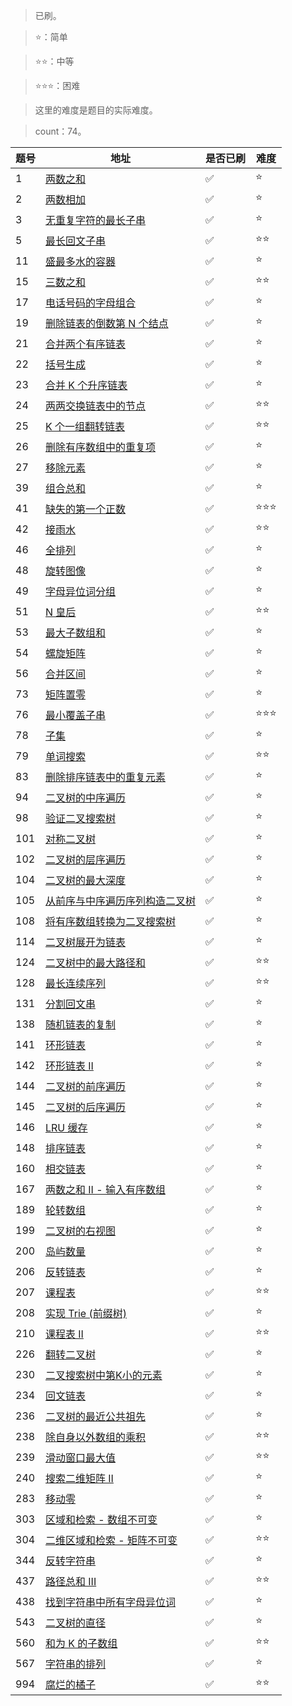 >已刷。

>⭐：简单

>⭐⭐：中等

>⭐⭐⭐：困难

>这里的难度是题目的实际难度。

>count：74。

| 题号 | 地址 | 是否已刷 | 难度 |
| --- | --- |--- |--- |
| 1 | [两数之和](https://leetcode.cn/problems/two-sum/description/) | ✅ | ⭐ |
| 2 | [两数相加](https://leetcode.cn/problems/add-two-numbers/description/?envType=study-plan-v2&envId=top-100-liked) | ✅ | ⭐ |
| 3 | [无重复字符的最长子串](https://leetcode.cn/problems/longest-substring-without-repeating-characters/description/) | ✅ | ⭐ |
| 5 | [最长回文子串](https://leetcode.cn/problems/longest-palindromic-substring/description/) | ✅ | ⭐⭐ |
| 11 | [盛最多水的容器](https://leetcode.cn/problems/container-with-most-water/description/?envType=study-plan-v2&envId=top-100-liked) | ✅ | ⭐ |
| 15 | [三数之和](https://leetcode.cn/problems/3sum/description/?envType=study-plan-v2&envId=top-100-liked) | ✅ | ⭐⭐ |
| 17 | [电话号码的字母组合](https://leetcode.cn/problems/letter-combinations-of-a-phone-number/description/?envType=study-plan-v2&envId=top-100-liked) | ✅ | ⭐ |
| 19 | [删除链表的倒数第 N 个结点](https://leetcode.cn/problems/remove-nth-node-from-end-of-list/description/?envType=study-plan-v2&envId=top-100-liked) | ✅ | ⭐ |
| 21 | [合并两个有序链表](https://leetcode.cn/problems/merge-two-sorted-lists/description/?envType=study-plan-v2&envId=top-100-liked) | ✅ | ⭐ |
| 22 | [括号生成](https://leetcode.cn/problems/generate-parentheses/description/?envType=study-plan-v2&envId=top-100-liked) | ✅ | ⭐ |
| 23 | [合并 K 个升序链表](https://leetcode.cn/problems/merge-k-sorted-lists/description/?envType=study-plan-v2&envId=top-100-liked) | ✅ | ⭐ |
| 24 | [两两交换链表中的节点](https://leetcode.cn/problems/swap-nodes-in-pairs/description/?envType=study-plan-v2&envId=top-100-liked) | ✅ | ⭐⭐ |
| 25 | [K 个一组翻转链表](https://leetcode.cn/problems/reverse-nodes-in-k-group/description/?envType=study-plan-v2&envId=top-100-liked) | ✅ | ⭐⭐ |
| 26 | [删除有序数组中的重复项](https://leetcode.cn/problems/remove-duplicates-from-sorted-array/description/) | ✅ | ⭐ |
| 27 | [移除元素](https://leetcode.cn/problems/remove-element/description/) | ✅ | ⭐ |
| 39 | [组合总和](https://leetcode.cn/problems/combination-sum/description/?envType=study-plan-v2&envId=top-100-liked) | ✅ | ⭐ |
| 41 | [缺失的第一个正数](https://leetcode.cn/problems/first-missing-positive/description/?envType=study-plan-v2&envId=top-100-liked) | ✅ | ⭐⭐⭐ |
| 42 | [接雨水](https://leetcode.cn/problems/trapping-rain-water/description/?envType=study-plan-v2&envId=top-100-liked) | ✅ | ⭐⭐ |
| 46 | [全排列](https://leetcode.cn/problems/permutations/description/?envType=study-plan-v2&envId=top-100-liked) | ✅ | ⭐ |
| 48 | [旋转图像](https://leetcode.cn/problems/rotate-image/description/?envType=study-plan-v2&envId=top-100-liked) | ✅ | ⭐ |
| 49 | [字母异位词分组](https://leetcode.cn/problems/group-anagrams/description/) | ✅ | ⭐ |
| 51 | [N 皇后](https://leetcode.cn/problems/n-queens/description/?envType=study-plan-v2&envId=top-100-liked) | ✅ | ⭐⭐ |
| 53 | [最大子数组和](https://leetcode.cn/problems/maximum-subarray/?envType=study-plan-v2&envId=top-100-liked) | ✅ | ⭐ |
| 54 | [螺旋矩阵](https://leetcode.cn/problems/spiral-matrix/description/?envType=study-plan-v2&envId=top-100-liked) | ✅ | ⭐ |
| 56 | [合并区间](https://leetcode.cn/problems/merge-intervals/description/?envType=study-plan-v2&envId=top-100-liked) | ✅ | ⭐ |
| 73 | [矩阵置零](https://leetcode.cn/problems/set-matrix-zeroes/description/?envType=study-plan-v2&envId=top-100-liked) | ✅ | ⭐ |
| 76 | [最小覆盖子串](https://leetcode.cn/problems/minimum-window-substring/description/) | ✅ | ⭐⭐⭐ |
| 78 | [子集](https://leetcode.cn/problems/subsets/description/?envType=study-plan-v2&envId=top-100-liked) | ✅ | ⭐ |
| 79 | [单词搜索](https://leetcode.cn/problems/word-search/description/?envType=study-plan-v2&envId=top-100-liked) | ✅ | ⭐⭐ |
| 83 | [删除排序链表中的重复元素](https://leetcode.cn/problems/remove-duplicates-from-sorted-list/description/) | ✅ | ⭐ |
| 94 | [二叉树的中序遍历](https://leetcode.cn/problems/binary-tree-inorder-traversal/description/) | ✅ | ⭐ |
| 98 | [验证二叉搜索树](https://leetcode.cn/problems/validate-binary-search-tree/description/?envType=study-plan-v2&envId=top-100-liked) | ✅ | ⭐ |
| 101 | [对称二叉树](https://leetcode.cn/problems/symmetric-tree/description/?envType=study-plan-v2&envId=top-100-liked) | ✅ | ⭐ |
| 102 | [二叉树的层序遍历](https://leetcode.cn/problems/binary-tree-level-order-traversal/description/) | ✅ | ⭐ |
| 104 | [二叉树的最大深度](https://leetcode.cn/problems/maximum-depth-of-binary-tree/description/?envType=study-plan-v2&envId=top-100-liked) | ✅ | ⭐ |
| 105 | [从前序与中序遍历序列构造二叉树](https://leetcode.cn/problems/construct-binary-tree-from-preorder-and-inorder-traversal/description/?envType=study-plan-v2&envId=top-100-liked) | ✅ | ⭐ |
| 108 | [将有序数组转换为二叉搜索树](https://leetcode.cn/problems/convert-sorted-array-to-binary-search-tree/description/?envType=study-plan-v2&envId=top-100-liked) | ✅ | ⭐ |
| 114 | [二叉树展开为链表](https://leetcode.cn/problems/flatten-binary-tree-to-linked-list/description/?envType=study-plan-v2&envId=top-100-liked) | ✅ | ⭐ |
| 124 | [二叉树中的最大路径和](https://leetcode.cn/problems/binary-tree-maximum-path-sum/description/?envType=study-plan-v2&envId=top-100-liked) | ✅ | ⭐⭐ |
| 128 | [最长连续序列](https://leetcode.cn/problems/longest-consecutive-sequence/description/) | ✅ | ⭐⭐ |
| 131 | [分割回文串](https://leetcode.cn/problems/palindrome-partitioning/description/?envType=study-plan-v2&envId=top-100-liked) | ✅ | ⭐ |
| 138 | [随机链表的复制](https://leetcode.cn/problems/copy-list-with-random-pointer/description/?envType=study-plan-v2&envId=top-100-liked) | ✅ | ⭐ |
| 141 | [环形链表](https://leetcode.cn/problems/linked-list-cycle/description/?envType=study-plan-v2&envId=top-100-liked) | ✅ | ⭐ |
| 142 | [环形链表 II](https://leetcode.cn/problems/linked-list-cycle-ii/description/?envType=study-plan-v2&envId=top-100-liked) | ✅ | ⭐ |
| 144 | [二叉树的前序遍历](https://leetcode.cn/problems/binary-tree-preorder-traversal/description/) | ✅ | ⭐ |
| 145 | [二叉树的后序遍历](https://leetcode.cn/problems/binary-tree-postorder-traversal/description/) | ✅ | ⭐ |
| 146 | [LRU 缓存](https://leetcode.cn/problems/lru-cache/description/?envType=study-plan-v2&envId=top-100-liked) | ✅ | ⭐ |
| 148 | [排序链表](https://leetcode.cn/problems/sort-list/description/?envType=study-plan-v2&envId=top-100-liked) | ✅ | ⭐ |
| 160 | [相交链表](https://leetcode.cn/problems/intersection-of-two-linked-lists/description/?envType=study-plan-v2&envId=top-100-liked) | ✅ | ⭐ |
| 167 | [两数之和 II - 输入有序数组](https://leetcode.cn/problems/two-sum-ii-input-array-is-sorted/description/) | ✅ | ⭐ |
| 189 | [轮转数组](https://leetcode.cn/problems/rotate-array/description/?envType=study-plan-v2&envId=top-100-liked) | ✅ | ⭐ |
| 199 | [二叉树的右视图](https://leetcode.cn/problems/binary-tree-right-side-view/description/?envType=study-plan-v2&envId=top-100-liked) | ✅ | ⭐ |
| 200 | [岛屿数量](https://leetcode.cn/problems/number-of-islands/description/?envType=study-plan-v2&envId=top-100-liked) | ✅ | ⭐ |
| 206 | [反转链表](https://leetcode.cn/problems/reverse-linked-list/description/?envType=study-plan-v2&envId=top-100-liked) | ✅ | ⭐ |
| 207 | [课程表](https://leetcode.cn/problems/course-schedule/description/?envType=study-plan-v2&envId=top-100-liked) | ✅ | ⭐⭐ |
| 208 | [实现 Trie (前缀树)](https://leetcode.cn/problems/implement-trie-prefix-tree/description/?envType=study-plan-v2&envId=top-100-liked) | ✅ | ⭐ |
| 210 | [课程表 II](https://leetcode.cn/problems/course-schedule-ii/description/) | ✅ | ⭐⭐ |
| 226 | [翻转二叉树](https://leetcode.cn/problems/invert-binary-tree/description/?envType=study-plan-v2&envId=top-100-liked) | ✅ | ⭐ |
| 230 | [二叉搜索树中第K小的元素](https://leetcode.cn/problems/kth-smallest-element-in-a-bst/description/?envType=study-plan-v2&envId=top-100-liked) | ✅ | ⭐ |
| 234 | [回文链表](https://leetcode.cn/problems/palindrome-linked-list/description/?envType=study-plan-v2&envId=top-100-liked) | ✅ | ⭐ |
| 236 | [二叉树的最近公共祖先](https://leetcode.cn/problems/lowest-common-ancestor-of-a-binary-tree/description/?envType=study-plan-v2&envId=top-100-liked) | ✅ | ⭐ |
| 238 | [除自身以外数组的乘积](https://leetcode.cn/problems/product-of-array-except-self/description/?envType=study-plan-v2&envId=top-100-liked) | ✅ | ⭐⭐ |
| 239 | [滑动窗口最大值](https://leetcode.cn/problems/sliding-window-maximum/description/) | ✅ | ⭐⭐ |
| 240 | [搜索二维矩阵 II](https://leetcode.cn/problems/search-a-2d-matrix-ii/description/?envType=study-plan-v2&envId=top-100-liked) | ✅ | ⭐ |
| 283 | [移动零](https://leetcode.cn/problems/move-zeroes/description/) | ✅ | ⭐ |
| 303 | [区域和检索 - 数组不可变](https://leetcode.cn/problems/range-sum-query-immutable/description/) | ✅ | ⭐ |
| 304 | [二维区域和检索 - 矩阵不可变](https://leetcode.cn/problems/range-sum-query-2d-immutable/description/) | ✅ | ⭐⭐ |
| 344 | [反转字符串](https://leetcode.cn/problems/reverse-string/description/) | ✅ | ⭐ |
| 437 | [路径总和 III](https://leetcode.cn/problems/path-sum-iii/description/?envType=study-plan-v2&envId=top-100-liked) | ✅ | ⭐⭐ |
| 438 | [找到字符串中所有字母异位词](https://leetcode.cn/problems/find-all-anagrams-in-a-string/description/) | ✅ | ⭐ |
| 543 | [二叉树的直径](https://leetcode.cn/problems/diameter-of-binary-tree/description/?envType=study-plan-v2&envId=top-100-liked) | ✅ | ⭐ |
| 560 | [和为 K 的子数组](https://leetcode.cn/problems/subarray-sum-equals-k/description/?envType=study-plan-v2&envId=top-100-liked) | ✅ | ⭐⭐ |
| 567 | [字符串的排列](https://leetcode.cn/problems/permutation-in-string/description/) | ✅ | ⭐ |
| 994 | [腐烂的橘子](https://leetcode.cn/problems/rotting-oranges/description/?envType=study-plan-v2&envId=top-100-liked) | ✅ | ⭐⭐ |
